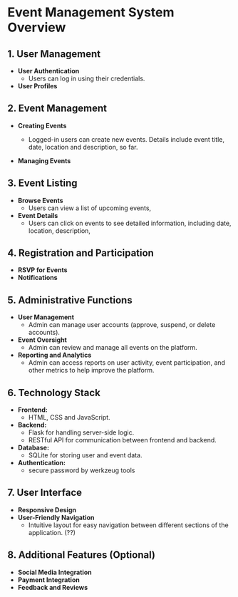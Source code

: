 # Event Management System Overview

## 1. User Management
<!-- - **User Registration** -->
  <!-- - Users can sign up by providing necessary information (username, email, password). -->  
  <!-- - User roles can be defined (e.g., regular users and event organizers). -->

- **User Authentication**
  - Users can log in using their credentials.
  <!-- - Password recovery options for forgotten passwords. -->
- **User Profiles**
  <!-- - Users can view and edit their profiles.
  - Users can see a history of events they have hosted and attended. -->

## 2. Event Management
- **Creating Events**
  - Logged-in users can create new events. Details include event title, date, location and description, so far. 
  <!-- - Event details include title, description, date, time, location, maximum capacity, and categories. -->
  <!-- - Option to upload images or promotional material for the event. -->

- **Managing Events**
  <!-- - Event organizers can edit or delete their events.
  - Ability to view RSVP or registration statistics.
  - Manage attendees (e.g., sending updates or notifications). -->

## 3. Event Listing
- **Browse Events**
  - Users can view a list of upcoming events, 
        <!-- filtered by date, category, or location. -->
  <!-- - Search functionality for users to find specific events. -->
- **Event Details**
  - Users can click on events to see detailed information, including date, location, description,
         <!-- timing and a list of attendees. -->
  <!-- - Option to add events to personal calendars. -->

## 4. Registration and Participation
- **RSVP for Events**
  <!-- - Users can sign up or RSVP for events they wish to attend. -->
  <!-- - Option to leave comments or questions for the event organizer. -->
- **Notifications**
  <!-- - Users receive notifications or reminders for events they are attending. -->
  <!-- - Event organizers can send announcements to attendees. -->

## 5. Administrative Functions
- **User Management**
  - Admin can manage user accounts (approve, suspend, or delete accounts).
- **Event Oversight**
  - Admin can review and manage all events on the platform.
- **Reporting and Analytics**
  - Admin can access reports on user activity, event participation, and other metrics to help improve the platform.

## 6. Technology Stack
- **Frontend:**
  - HTML, CSS and JavaScript.
- **Backend:**
  - Flask for handling server-side logic.
  - RESTful API for communication between frontend and backend.
- **Database:**
  - SQLite for storing user and event data.
- **Authentication:**
    - secure password by werkzeug tools
  <!-- - JWT (JSON Web Tokens) or session-based authentication for managing user sessions. -->

## 7. User Interface
- **Responsive Design**
  <!-- - Ensure the application is accessible on both desktop and mobile devices. -->
- **User-Friendly Navigation**
  - Intuitive layout for easy navigation between different sections of the application. (??)

## 8. Additional Features (Optional)
- **Social Media Integration**
  <!-- - Users can share events on social media platforms. -->
- **Payment Integration**
  <!-- - For paid events, integration with payment gateways for processing transactions. -->
- **Feedback and Reviews**
  <!-- - Users can leave feedback or reviews for events they attended. -->


